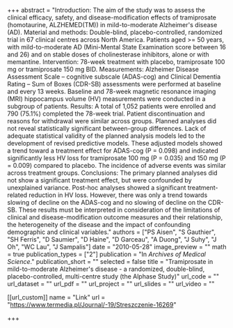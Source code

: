 +++
abstract = "Introduction: The aim of the study was to assess the clinical efficacy, safety, and disease-modification effects of tramiprosate (homotaurine, ALZHEMED(TM)) in mild-to-moderate Alzheimer's disease (AD). Material and methods: Double-blind, placebo-controlled, randomized trial in 67 clinical centres across North America. Patients aged >= 50 years, with mild-to-moderate AD (Mini-Mental State Examination score between 16 and 26) and on stable doses of cholinesterase inhibitors, alone or with memantine. Intervention: 78-week treatment with placebo, tramiprosate 100 mg or tramiprosate 150 mg BID. Measurements: Alzheimer Disease Assessment Scale – cognitive subscale (ADAS-cog) and Clinical Dementia Rating – Sum of Boxes (CDR-SB) assessments were performed at baseline and every 13 weeks. Baseline and 78-week magnetic resonance imaging (MRI) hippocampus volume (HV) measurements were conducted in a subgroup of patients. Results: A total of 1,052 patients were enrolled and 790 (75.1%) completed the 78-week trial. Patient discontinuation and reasons for withdrawal were similar across groups. Planned analyses did not reveal statistically significant between-group differences. Lack of adequate statistical validity of the planned analysis models led to the development of revised predictive models. These adjusted models showed a trend toward a treatment effect for ADAS-cog (P = 0.098) and indicated significantly less HV loss for tramiprosate 100 mg (P = 0.035) and 150 mg (P = 0.009) compared to placebo. The incidence of adverse events was similar across treatment groups. Conclusions: The primary planned analyses did not show a significant treatment effect, but were confounded by unexplained variance. Post-hoc analyses showed a significant treatment-related reduction in HV loss. However, there was only a trend towards slowing of decline on the ADAS-cog and no slowing of decline on the CDR-SB. These results must be interpreted in consideration of the limitations of clinical and disease-modification outcome measures and their relationship, the heterogeneity of the disease and the impact of confounding demographic and clinical variables."
authors = ["PS Aisen", "S Gauthier", "SH Ferris", "D Saumier", "D Haine", "D Garceau", "A Duong", "J Suhy", "J Oh", "WC Lau", "J Sampalis"]
date = "2010-05-28"
image_preview = ""
math = true
publication_types = ["2"]
publication = "In *Archives of Medical Science*."
publication_short = ""
selected = false
title = "Tramiprosate in mild-to-moderate Alzheimer's disease - a randomized, double-blind, placebo-controlled, multi-centre study (the Alphase Study)"
url_code = ""
url_dataset = ""
url_pdf = ""
url_project = ""
url_slides = ""
url_video = ""

[[url_custom]]
name = "Link"
url = "https://www.termedia.pl/Journal/-19/Streszczenie-16269"

+++

